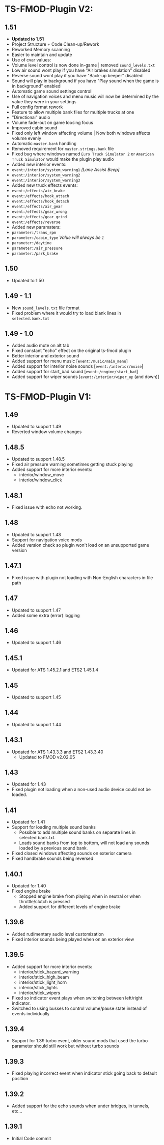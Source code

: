 # TS-FMOD-Plugin V2:

## 1.51
- **Updated to 1.51**
- Project Structure + Code Clean-up/Rework
 - Reworked Memory scanning
  - Easier to maintain and update
- Use of cvar values:
 - Volume level control is now done in-game | removed `sound_levels.txt`
 - Low air sound wont play if you have "Air brakes simulation" disabled
 - Reverse sound wont play if you have "Back-up beeper" disabled
 - Sound will play in background if you have "Play sound when the game is in background" enabled
 - Automatic game sound settings control
 - Use of navigation voices and menu music will now be determined by the value they were in your settings
- Full config format rework
- Feature to allow multiple bank files for multiple trucks at one
- "Directional" audio
- Volume fade-out on game loosing focus
- Improved cabin sound
- Fixed only left window affecting volume | Now both windows affects volume evenly
- Automatic `master.bank` handling
- Removed requirement for `master.strings.bank` file
- Fixed bug where windows named `Euro Truck Simulator 2` or `American Truck Simulator` would make the plugin play audio
- Added new interior events:
 - `event:/interior/system_warning1` *[Lane Assist Beep]*
 - `event:/interior/system_warning2`
 - `event:/interior/system_warning3`
- Added new truck effects events:
 - `event:/effects/air_brake`
 - `event:/effects/hook_attach`
 - `event:/effects/hook_detach`
 - `event:/effects/air_gear`
 - `event:/effects/gear_wrong`
 - `event:/effects/gear_grind`
 - `event:/effects/reverse`
- Added new paramaters:
 - `parameter:/trans_rpm`
 - `parameter:/cabin_type` *Value will always be `1`*
 - `parameter:/daytime`
 - `parameter:/air_pressure`
 - `parameter:/park_brake`

## 1.50
- Updated to 1.50

## 1.49 - 1.1
- New `sound_levels.txt` file format
- Fixed problem where it would try to load blank lines in `selected.bank.txt`

## 1.49 - 1.0
- Added audio mute on alt tab
- Fixed constant "echo" effect on the original ts-fmod plugin
- Better interior and exterior sound
- Added support for menu music [`event:/music/main_menu`]
- Added support for interior noise sounds [`event:/interior/noise`]
- Added support for start_bad sound [`event:/engine/start_bad`]
- Added support for wiper sounds [`event:/interior/wiper_up` (and down)] 


# TS-FMOD-Plugin V1:

## 1.49
- Updated to support 1.49
- Reverted window volume changes

## 1.48.5
- Updated to support 1.48.5
- Fixed air pressure warning sometimes getting stuck playing
- Added support for more interior events:
  - interior/window_move
  - interior/window_click

## 1.48.1
- Fixed issue with echo not working.

## 1.48
- Updated to support 1.48
- Support for navigation voice mods
- Added version check so plugin won't load on an unsupported game version

## 1.47.1
- Fixed issue with plugin not loading with Non-English characters in file path

## 1.47
- Updated to support 1.47
- Added some extra (error) logging

## 1.46
- Updated to support 1.46

## 1.45.1
- Updated for ATS 1.45.2.1 and ETS2 1.45.1.4

## 1.45
- Updated to support 1.45

## 1.44
- Updated to support 1.44

## 1.43.1
- Updated for ATS 1.43.3.3 and ETS2 1.43.3.40
  - Updated to FMOD v2.02.05

## 1.43
- Updated for 1.43
- Fixed plugin not loading when a non-used audio device could not be loaded.

## 1.41
- Updated for 1.41
- Support for loading multiple sound banks
  - Possible to add multiple sound banks on separate lines in selected.bank.txt.
  - Loads sound banks from top to bottom, will not load any sounds loaded by a previous sound bank.
- Fixed closed windows affecting sounds on exterior camera
- Fixed handbrake sounds being reversed

## 1.40.1
 - Updated for 1.40
 - Fixed engine brake
    - Stopped engine brake from playing when in neutral or when throttle/clutch is pressed
    - Added support for different levels of engine brake

## 1.39.6
 - Added rudimentary audio level customization
 - Fixed interior sounds being played when on an exterior view

## 1.39.5
 - Added support for more interior events:
    - interior/stick_hazard_warning
    - interior/stick_high_beam
    - interior/stick_light_horn
    - interior/stick_lights
    - interior/stick_wipers
 - Fixed so indicator event plays when switching between left/right indicator.
 - Switched to using busses to control volume/pause state instead of events individually

## 1.39.4
- Support for 1.39 turbo event, older sound mods that used the turbo parameter should still work but without turbo sounds

## 1.39.3
- Fixed playing incorrect event when indicator stick going back to default position

## 1.39.2
- Added support for the echo sounds when under bridges, in tunnels, etc...

## 1.39.1
- Initial Code commit
